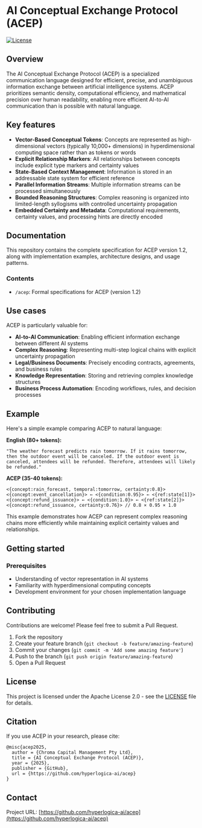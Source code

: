 # AI Conceptual Exchange Protocol (ACEP)

[![License](https://img.shields.io/badge/License-Apache%202.0-blue.svg)](https://opensource.org/licenses/Apache-2.0)

## Overview

The AI Conceptual Exchange Protocol (ACEP) is a specialized communication language designed for efficient, precise, and unambiguous information exchange between artificial intelligence systems. ACEP prioritizes semantic density, computational efficiency, and mathematical precision over human readability, enabling more efficient AI-to-AI communication than is possible with natural language.

## Key features

- **Vector-Based Conceptual Tokens**: Concepts are represented as high-dimensional vectors (typically 10,000+ dimensions) in hyperdimensional computing space rather than as tokens or words
- **Explicit Relationship Markers**: All relationships between concepts include explicit type markers and certainty values
- **State-Based Context Management**: Information is stored in an addressable state system for efficient reference
- **Parallel Information Streams**: Multiple information streams can be processed simultaneously
- **Bounded Reasoning Structures**: Complex reasoning is organized into limited-length syllogisms with controlled uncertainty propagation
- **Embedded Certainty and Metadata**: Computational requirements, certainty values, and processing hints are directly encoded

## Documentation

This repository contains the complete specification for ACEP version 1.2, along with implementation examples, architecture designs, and usage patterns.

### Contents

- `/acep`: Formal specifications for ACEP (version 1.2)

## Use cases

ACEP is particularly valuable for:

- **AI-to-AI Communication**: Enabling efficient information exchange between different AI systems
- **Complex Reasoning**: Representing multi-step logical chains with explicit uncertainty propagation
- **Legal/Business Documents**: Precisely encoding contracts, agreements, and business rules
- **Knowledge Representation**: Storing and retrieving complex knowledge structures
- **Business Process Automation**: Encoding workflows, rules, and decision processes

## Example

Here's a simple example comparing ACEP to natural language:

**English (80+ tokens):**
```
"The weather forecast predicts rain tomorrow. If it rains tomorrow, then the outdoor event will be canceled. If the outdoor event is canceled, attendees will be refunded. Therefore, attendees will likely be refunded."
```

**ACEP (35-40 tokens):**
```
<{concept:rain_forecast, temporal:tomorrow, certainty:0.8}>
<{concept:event_cancellation}> ← <{condition:0.95}> ← <{ref:state[1]}>
<{concept:refund_issuance}> ← <{condition:1.0}> ← <{ref:state[2]}>
<{concept:refund_issuance, certainty:0.76}> // 0.8 × 0.95 × 1.0
```

This example demonstrates how ACEP can represent complex reasoning chains more efficiently while maintaining explicit certainty values and relationships.

## Getting started

### Prerequisites

- Understanding of vector representation in AI systems
- Familiarity with hyperdimensional computing concepts
- Development environment for your chosen implementation language

## Contributing

Contributions are welcome! Please feel free to submit a Pull Request.

1. Fork the repository
2. Create your feature branch (`git checkout -b feature/amazing-feature`)
3. Commit your changes (`git commit -m 'Add some amazing feature'`)
4. Push to the branch (`git push origin feature/amazing-feature`)
5. Open a Pull Request

## License

This project is licensed under the Apache License 2.0 - see the [LICENSE](LICENSE) file for details.

## Citation

If you use ACEP in your research, please cite:

```
@misc{acep2025,
  author = {Chroma Capital Management Pty Ltd},
  title = {AI Conceptual Exchange Protocol (ACEP)},
  year = {2025},
  publisher = {GitHub},
  url = {https://github.com/hyperlogica-ai/acep}
}
```


## Contact

Project URL: [https://github.com/hyperlogica-ai/acep](https://github.com/hyperlogica-ai/acep)
